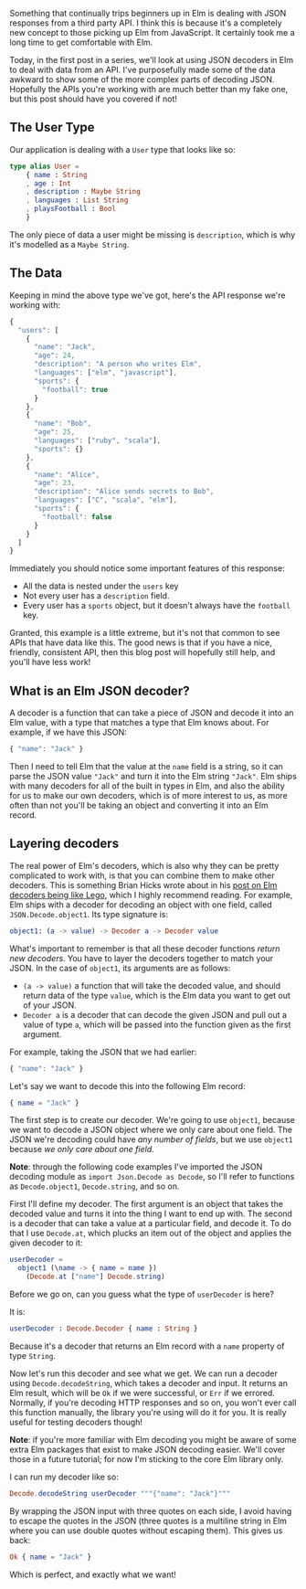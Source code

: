 Something that continually trips beginners up in Elm is dealing with JSON responses from a third party API. I think this is because it's a completely new concept to those picking up Elm from JavaScript. It certainly took me a long time to get comfortable with Elm.

Today, in the first post in a series, we'll look at using JSON decoders in Elm to deal with data from an API. I've purposefully made some of the data awkward to show some of the more complex parts of decoding JSON. Hopefully the APIs you're working with are much better than my fake one, but this post should have you covered if not!

## The User Type

Our application is dealing with a `User` type that looks like so:

```elm
type alias User =
    { name : String
    , age : Int
    , description : Maybe String
    , languages : List String
    , playsFootball : Bool
    }
```

The only piece of data a user might be missing is `description`, which is why it's modelled as a `Maybe String`.

## The Data

Keeping in mind the above type we've got, here's the API response we're working with:

```javascript
{
  "users": [
    {
      "name": "Jack",
      "age": 24,
      "description": "A person who writes Elm",
      "languages": ["elm", "javascript"],
      "sports": {
        "football": true
      }
    },
    {
      "name": "Bob",
      "age": 25,
      "languages": ["ruby", "scala"],
      "sports": {}
    },
    {
      "name": "Alice",
      "age": 23,
      "description": "Alice sends secrets to Bob",
      "languages": ["C", "scala", "elm"],
      "sports": {
        "football": false
      }
    }
  ]
}
```

Immediately you should notice some important features of this response:

- All the data is nested under the `users` key
- Not every user has a `description` field.
- Every user has a `sports` object, but it doesn't always have the `football` key.

Granted, this example is a little extreme, but it's not that common to see APIs that have data like this. The good news is that if you have a nice, friendly, consistent API, then this blog post will hopefully still help, and you'll have less work!

## What is an Elm JSON decoder?

A decoder is a function that can take a piece of JSON and decode it into an Elm value, with a type that matches a type that Elm knows about. For example, if we have this JSON:

```js
{ "name": "Jack" }
```

Then I need to tell Elm that the value at the `name` field is a string, so it can parse the JSON value `"Jack"` and turn it into the Elm string `"Jack"`. Elm ships with many decoders for all of the built in types in Elm, and also the ability for us to make our own decoders, which is of more interest to us, as more often than not you'll be taking an object and converting it into an Elm record.

## Layering decoders

The real power of Elm's decoders, which is also why they can be pretty complicated to work with, is that you can combine them to make other decoders. This is something Brian Hicks wrote about in his [post on Elm decoders being like Lego](https://www.brianthicks.com/post/2016/10/17/composing-decoders-like-lego/), which I highly recommend reading. For example, Elm ships with a decoder for decoding an object with one field, called `JSON.Decode.object1`. Its type signature is:

```elm
object1: (a -> value) -> Decoder a -> Decoder value
```

What's important to remember is that all these decoder functions _return new decoders_. You have to layer the decoders together to match your JSON. In the case of `object1`, its arguments are as follows:

- `(a -> value)` a function that will take the decoded value, and should return data of the type `value`, which is the Elm data you want to get out of your JSON.
- `Decoder a` is a decoder that can decode the given JSON and pull out a value of type `a`, which will be passed into the function given as the first argument.

For example, taking the JSON that we had earlier:

```js
{ "name": "Jack" }
```

Let's say we want to decode this into the following Elm record:

```elm
{ name = "Jack" }
```

The first step is to create our decoder. We're going to use `object1`, because we want to decode a JSON object where we only care about one field. The JSON we're decoding could have _any number of fields_, but we use `object1` because _we only care about one field_.

__Note__: through the following code examples I've imported the JSON decoding module as `import Json.Decode as Decode`, so I'll refer to functions as `Decode.object1`, `Decode.string`, and so on.

First I'll define my decoder. The first argument is an object that takes the decoded value and turns it into the thing I want to end up with. The second is a decoder that can take a value at a particular field, and decode it. To do that I use `Decode.at`, which plucks an item out of the object and applies the given decoder to it:

```elm
userDecoder =
  object1 (\name -> { name = name })
    (Decode.at ["name"] Decode.string)
```

Before we go on, can you guess what the type of `userDecoder` is here?

It is:

```elm
userDecoder : Decode.Decoder { name : String }
```

Because it's a decoder that returns an Elm record with a `name` property of type `String`.

Now let's run this decoder and see what we get. We can run a decoder using `Decode.decodeString`, which takes a decoder and input. It returns an Elm result, which will be `Ok` if we were successful, or `Err` if we errored. Normally, if you're decoding HTTP responses and so on, you won't ever call this function manually, the library you're using will do it for you. It is really useful for testing decoders though!



__Note__: if you're more familiar with Elm decoding you might be aware of some extra Elm packages that exist to make JSON decoding easier. We'll cover those in a future tutorial; for now I'm sticking to the core Elm library only.

I can run my decoder like so:

```elm
Decode.decodeString userDecoder """{"name": "Jack"}"""
```

By wrapping the JSON input with three quotes on each side, I avoid having to escape the quotes in the JSON (three quotes is a multiline string in Elm where you can use double quotes without escaping them). This gives us back:

```elm
Ok { name = "Jack" }
```

Which is perfect, and exactly what we want!

